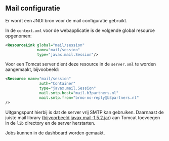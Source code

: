 ## Mail configuratie

Er wordt een JNDI bron voor de mail configuratie gebruikt.

In de `context.xml` voor de webapplicatie is de volgende global resource opgenomen:

```xml
<ResourceLink global="mail/session"
              name="mail/session"
              type="javax.mail.Session"/>
```

Voor een Tomcat server dient deze resource in de `server.xml` te worden aangemaakt, bijvoobeeld:

```xml
<Resource name="mail/session"
               auth="Container"
               type="javax.mail.Session"
               mail.smtp.host="mail.b3partners.nl"
               mail.smtp.from="brmo-no-reply@b3partners.nl"
/>
```
Uitgangspunt hierbij is dat de server vrij SMTP kan gebruiken. Daarnaast de juiste mail
library ([bijvoorbeeld javax.mail-1.5.2.jar](http://search.maven.org/#artifactdetails%7Cjavax.mail%7Cjavax.mail-api%7C1.5.2%7Cjar))
aan Tomcat toevoegen in de `lib` directory en de server herstarten.

Jobs kunnen in de dashboard worden gemaakt.
